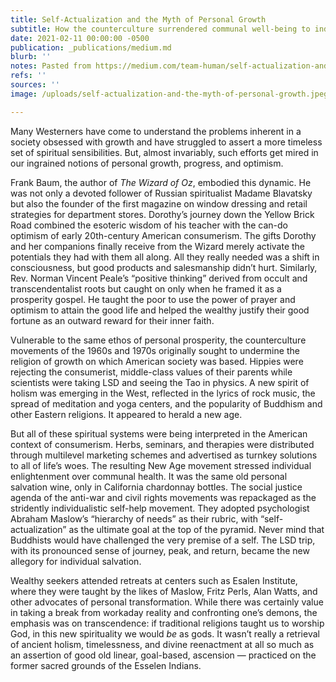 ```yaml
---
title: Self-Actualization and the Myth of Personal Growth
subtitle: How the counterculture surrendered communal well-being to individual enlightenment
date: 2021-02-11 00:00:00 -0500
publication: _publications/medium.md
blurb: ''
notes: Pasted from https://medium.com/team-human/self-actualization-and-the-myth-of-personal-growth-67c12e5310f3
refs: ''
sources: ''
image: /uploads/self-actualization-and-the-myth-of-personal-growth.jpeg

---
```

Many Westerners have come to understand the problems inherent in a society obsessed with growth and have struggled to assert a more timeless set of spiritual sensibilities. But, almost invariably, such efforts get mired in our ingrained notions of personal growth, progress, and optimism.

Frank Baum, the author of _The Wizard of Oz_, embodied this dynamic. He was not only a devoted follower of Russian spiritualist Madame Blavatsky but also the founder of the first magazine on window dressing and retail strategies for department stores. Dorothy’s journey down the Yellow Brick Road combined the esoteric wisdom of his teacher with the can-do optimism of early 20th-century American consumerism. The gifts Dorothy and her companions finally receive from the Wizard merely activate the potentials they had with them all along. All they really needed was a shift in consciousness, but good products and salesmanship didn’t hurt. Similarly, Rev. Norman Vincent Peale’s “positive thinking” derived from occult and transcendentalist roots but caught on only when he framed it as a prosperity gospel. He taught the poor to use the power of prayer and optimism to attain the good life and helped the wealthy justify their good fortune as an outward reward for their inner faith.

Vulnerable to the same ethos of personal prosperity, the counterculture movements of the 1960s and 1970s originally sought to undermine the religion of growth on which American society was based. Hippies were rejecting the consumerist, middle-class values of their parents while scientists were taking LSD and seeing the Tao in physics. A new spirit of holism was emerging in the West, reflected in the lyrics of rock music, the spread of meditation and yoga centers, and the popularity of Buddhism and other Eastern religions. It appeared to herald a new age.

But all of these spiritual systems were being interpreted in the American context of consumerism. Herbs, seminars, and therapies were distributed through multilevel marketing schemes and advertised as turnkey solutions to all of life’s woes. The resulting New Age movement stressed individual enlightenment over communal health. It was the same old personal salvation wine, only in California chardonnay bottles. The social justice agenda of the anti-war and civil rights movements was repackaged as the stridently individualistic self-help movement. They adopted psychologist Abraham Maslow’s “hierarchy of needs” as their rubric, with “self-actualization” as the ultimate goal at the top of the pyramid. Never mind that Buddhists would have challenged the very premise of a self. The LSD trip, with its pronounced sense of journey, peak, and return, became the new allegory for individual salvation.

Wealthy seekers attended retreats at centers such as Esalen Institute, where they were taught by the likes of Maslow, Fritz Perls, Alan Watts, and other advocates of personal transformation. While there was certainly value in taking a break from workaday reality and confronting one’s demons, the emphasis was on transcendence: if traditional religions taught us to worship God, in this new spirituality we would _be_ as gods. It wasn’t really a retrieval of ancient holism, timelessness, and divine reenactment at all so much as an assertion of good old linear, goal-based, ascension — practiced on the former sacred grounds of the Esselen Indians.